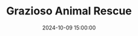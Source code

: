 ---
layout: inner
position: left
title: 'Grazioso Animal Rescue'
date: 2024-10-09 15:00:00
categories: development
tags: Java Database Sorting
featured_image: '/img/projects/gitARMongo.png'
project_link: 'https://github.com/SubparAtBest0219/ePortfolio/blob/main/Artifact%202/original/Driver.class'
button_icon: 'github'
button_text: 'Visit Original Project'
lead_text: "An animal rescue database application with enhanced sorting algorithms."
---